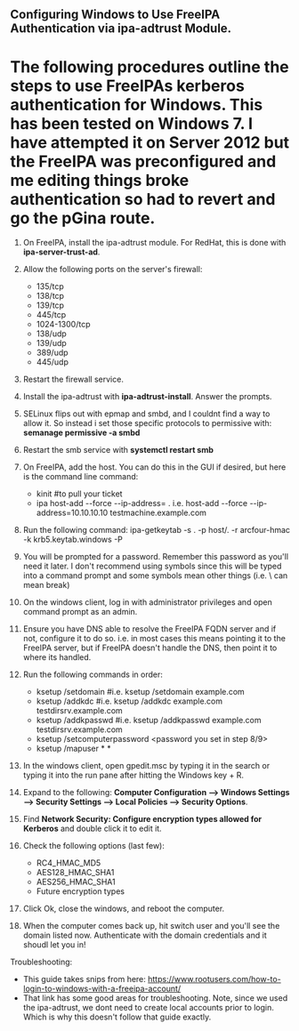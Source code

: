 ## Configuring Windows to Use FreeIPA Authentication via ipa-adtrust Module.

# The following procedures outline the steps to use FreeIPAs kerberos authentication for Windows. This has been tested on Windows 7. I have attempted it on Server 2012 but the FreeIPA was preconfigured and me editing things broke authentication so had to revert and go the pGina route.

1. On FreeIPA, install the ipa-adtrust module. For RedHat, this is done with **ipa-server-trust-ad**.

2. Allow the following ports on the server's firewall:
    - 135/tcp
    - 138/tcp
    - 139/tcp
    - 445/tcp
    - 1024-1300/tcp
    - 138/udp
    - 139/udp
    - 389/udp
    - 445/udp

3. Restart the firewall service.

4. Install the ipa-adtrust with **ipa-adtrust-install**. Answer the prompts.

5. SELinux flips out with epmap and smbd, and I couldnt find a way to allow it. So instead i set those specific protocols to permissive with: **semanage permissive -a smbd**

6. Restart the smb service with **systemctl restart smb**

7. On FreeIPA, add the host. You can do this in the GUI if desired, but here is the command line command:
    - kinit <username>        #to pull your ticket
    - ipa host-add --force --ip-address=<ip> <hostname>.<domain>
        i.e. host-add --force --ip-address=10.10.10.10 testmachine.example.com

8. Run the following command: ipa-getkeytab -s <hostname>.<domain> -p host/<hostname>.<domain> -r arcfour-hmac -k krb5.keytab.windows -P

9. You will be prompted for a password. Remember this password as you'll need it later. I don't recommend using symbols since this will be typed into a command prompt and some symbols mean other things (i.e. \ can mean break)

10. On the windows client, log in with administrator privileges and open command prompt as an admin.

11. Ensure you have DNS able to resolve the FreeIPA FQDN server and if not, configure it to do so. i.e. in most cases this means pointing it to the FreeIPA server, but if FreeIPA doesn't handle the DNS, then point it to where its handled.

11. Run the following commands in order:
    - ksetup /setdomain <domain>                            #i.e. ksetup /setdomain example.com
    - ksetup /addkdc <domain> <FQDN of FreeIPA>             #i.e. ksetup /addkdc example.com testdirsrv.example.com
    - ksetup /addkpasswd <domain> <FQDN of FreeIPA>         #i.e. ksetup /addkpasswd example.com testdirsrv.example.com
    - ksetup /setcomputerpassword <password you set in step 8/9>
    - ksetup /mapuser * *

12. In the windows client, open gpedit.msc by typing it in the search or typing it into the run pane after hitting the Windows key + R.

13. Expand to the following: **Computer Configuration --> Windows Settings --> Security Settings --> Local Policies --> Security Options**.

14. Find **Network Security: Configure encryption types allowed for Kerberos** and double click it to edit it.

15. Check the following options (last few):
      - RC4_HMAC_MD5
      - AES128_HMAC_SHA1
      - AES256_HMAC_SHA1
      - Future encryption types

16. Click Ok, close the windows, and reboot the computer.

17. When the computer comes back up, hit switch user and you'll see the domain listed now. Authenticate with the domain credentials and it shoudl let you in!


Troubleshooting:
- This guide takes snips from here: https://www.rootusers.com/how-to-login-to-windows-with-a-freeipa-account/
- That link has some good areas for troubleshooting. Note, since we used the ipa-adtrust, we dont need to create local accounts prior to login. Which is why this doesn't follow that guide exactly.
